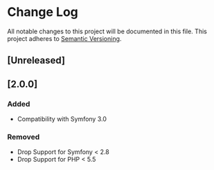 # Change Log

All notable changes to this project will be documented in this file.
This project adheres to [Semantic Versioning](http://semver.org/).

## [Unreleased]

## [2.0.0]

### Added
- Compatibility with Symfony 3.0

### Removed
- Drop Support for Symfony < 2.8
- Drop Support for PHP < 5.5

